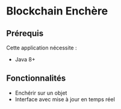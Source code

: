 # Blockchain Enchère
## Prérequis

Cette application nécessite :
- Java 8+

## Fonctionnalités

- Enchérir sur un objet
- Interface avec mise à jour en temps réel